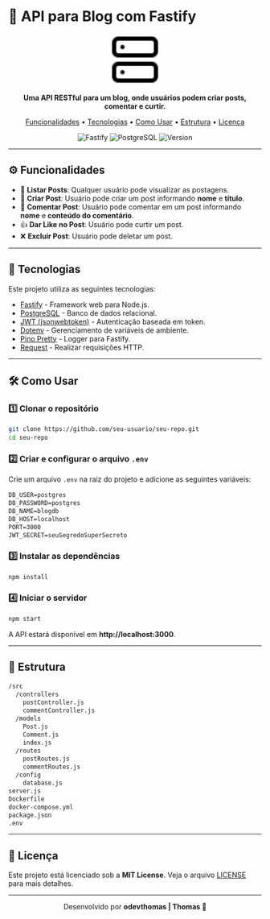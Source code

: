 # 📝 API para Blog com Fastify  

<p align="center">
  <img src="https://raw.githubusercontent.com/lucide-icons/lucide/main/icons/server.svg" alt="API Blog" width="100" height="100"/>
</p>

<p align="center">
  <strong>Uma API RESTful para um blog, onde usuários podem criar posts, comentar e curtir.</strong>
</p>

<p align="center">
  <a href="#funcionalidades">Funcionalidades</a> •
  <a href="#tecnologias">Tecnologias</a> •
  <a href="#como-usar">Como Usar</a> •
  <a href="#estrutura">Estrutura</a> •
  <a href="#licenca">Licença</a>
</p>

<p align="center">
  <img src="https://img.shields.io/badge/Fastify-5.2.1-blue?logo=fastify" alt="Fastify"/>
  <img src="https://img.shields.io/badge/PostgreSQL-14-blue?logo=postgresql" alt="PostgreSQL"/>
  <img src="https://img.shields.io/badge/Version-1.0.0-success" alt="Version"/>
</p>

---

## ⚙️ Funcionalidades  

- 📌 **Listar Posts**: Qualquer usuário pode visualizar as postagens.  
- 📝 **Criar Post**: Usuário pode criar um post informando **nome** e **título**.  
- 💬 **Comentar Post**: Usuário pode comentar em um post informando **nome** e **conteúdo do comentário**.  
- 👍 **Dar Like no Post**: Usuário pode curtir um post.  
- ❌ **Excluir Post**: Usuário pode deletar um post.  

---

## 🚀 Tecnologias  

Este projeto utiliza as seguintes tecnologias:  

- [Fastify](https://www.fastify.io/) - Framework web para Node.js.  
- [PostgreSQL](https://www.postgresql.org/) - Banco de dados relacional.  
- [JWT (jsonwebtoken)](https://github.com/auth0/node-jsonwebtoken) - Autenticação baseada em token.  
- [Dotenv](https://github.com/motdotla/dotenv) - Gerenciamento de variáveis de ambiente.  
- [Pino Pretty](https://github.com/pinojs/pino-pretty) - Logger para Fastify.  
- [Request](https://github.com/request/request) - Realizar requisições HTTP.  

---

## 🛠️ Como Usar  

### 1️⃣ Clonar o repositório  

```bash
git clone https://github.com/seu-usuario/seu-repo.git
cd seu-repo
```

### 2️⃣ Criar e configurar o arquivo `.env`  

Crie um arquivo `.env` na raiz do projeto e adicione as seguintes variáveis:  

```env
DB_USER=postgres
DB_PASSWORD=postgres
DB_NAME=blogdb
DB_HOST=localhost
PORT=3000
JWT_SECRET=seuSegredoSuperSecreto
```

### 3️⃣ Instalar as dependências  

```bash
npm install
```

### 4️⃣ Iniciar o servidor  

```bash
npm start
```

A API estará disponível em **http://localhost:3000**.  

---

## 📂 Estrutura  

```
/src
  /controllers
    postController.js
    commentController.js
  /models
    Post.js
    Comment.js
    index.js
  /routes
    postRoutes.js
    commentRoutes.js
  /config
    database.js
server.js
Dockerfile
docker-compose.yml
package.json
.env
```

---

## 📝 Licença  

Este projeto está licenciado sob a **MIT License**. Veja o arquivo [LICENSE](./LICENSE) para mais detalhes.  

---

<p align="center">
  Desenvolvido por <strong> odevthomas | Thomas   </strong> 🚀
</p>


